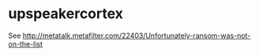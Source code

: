 upspeakercortex
===============

See http://metatalk.metafilter.com/22403/Unfortunately-ransom-was-not-on-the-list

